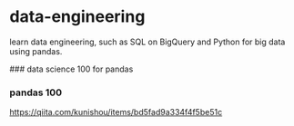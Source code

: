 # data-engineering
learn data engineering, such as SQL on BigQuery and Python for big data using pandas.

### data science 100 for pandas


### pandas 100
https://qiita.com/kunishou/items/bd5fad9a334f4f5be51c